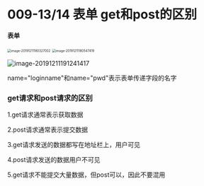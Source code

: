 # 009-13/14 表单 get和post的区别

**表单**

<img src="C:\Users\dell\AppData\Roaming\Typora\typora-user-images\image-20191211180327002.png" alt="image-20191211180327002" style="zoom:50%;" />

<img src="C:\Users\dell\AppData\Roaming\Typora\typora-user-images\image-20191211180547419.png" alt="image-20191211180547419" style="zoom: 50%;" />

![image-20191211191241417](C:\Users\dell\AppData\Roaming\Typora\typora-user-images\image-20191211191241417.png)

name="loginname"和name="pwd"表示表单传递字段的名字		

### get请求和post请求的区别

1.get请求通常表示获取数据

2.post请求通常表示提交数据

3.get请求发送的数据都写在地址栏上，用户可见

4.post请求发送的数据用户不可见

5.get请求不能提交大量数据，但post可以，因此不要混用



